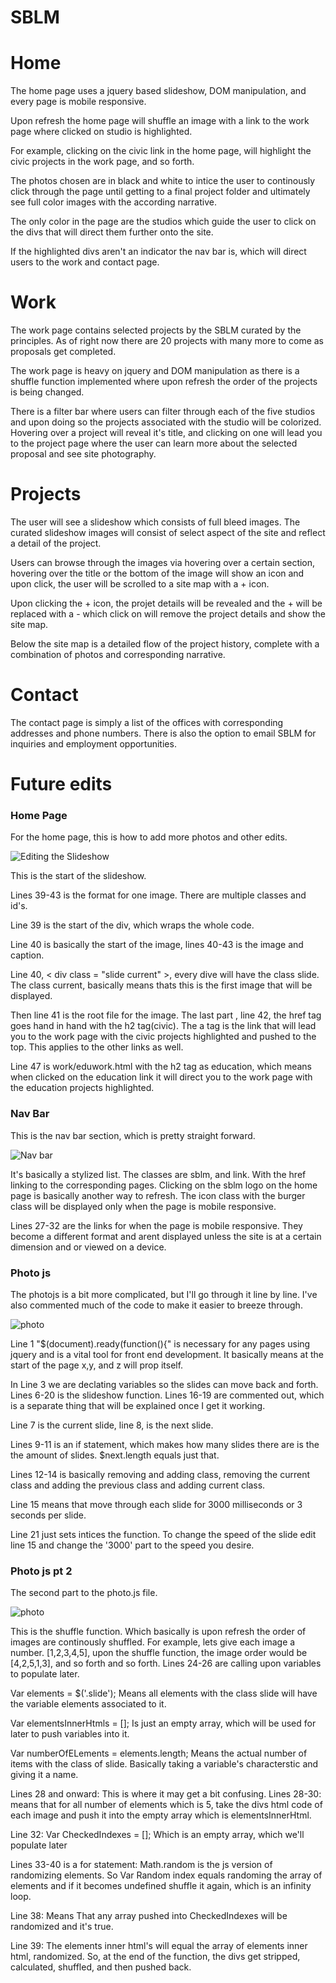 # SBLM

# Home
The home page uses a jquery based slideshow, DOM manipulation, and every page is mobile responsive.

Upon refresh the home page will shuffle an image with a link to the work page where clicked on studio is highlighted.

For example, clicking on the civic link in the home page, will highlight the civic projects in the work page, and so forth.

The photos chosen are in black and white to intice the user to continously click through the page until getting to a final project folder and ultimately see full color images with the according narrative. 

The only color in the page are the studios which guide the user to click on the divs that will direct them further onto the site. 

If the highlighted divs aren't an indicator the nav bar is, which will direct users to the work and contact page.

# Work
The work page contains selected projects by the SBLM curated by the principles. As of right now there are 20 projects with many more to come as proposals get completed. 

The work page is heavy on jquery and DOM manipulation as there is a shuffle function implemented where upon refresh the order of the projects is being changed. 

There is a filter bar where users can filter through each of the five studios and upon doing so the projects associated with the studio will be colorized. 
Hovering over a project will reveal it's title, and clicking on one will lead you to the project page where the user can learn more about the selected proposal and see site photography.

# Projects
The user will see a slideshow which consists of full bleed images. The curated slideshow images will consist of select aspect of the site and reflect a detail of the project.

Users can browse through the images via hovering over a certain section, hovering over the title or the bottom of the image will show an icon and upon click, the user will be scrolled to a site map with a + icon.

Upon clicking the + icon, the projet details will be revealed and the + will be replaced with a - which click on will remove the project details and show the site map.

Below the site map is a detailed flow of the project history, complete with a combination of photos and corresponding narrative.

# Contact
The contact page is simply a list of the offices with corresponding addresses and phone numbers. There is also the option to email SBLM for inquiries and employment opportunities.


# Future edits
### Home Page
For the home page, this is how to add more photos and other edits. 

![Editing the Slideshow](/Readme/indexScreenshot.jpg)

This is the start of the slideshow. 

Lines 39-43 is the format for one image. There are multiple classes and id's. 

Line 39 is the start of the div, which wraps the whole code. 

Line 40 is basically the start of the image, lines 40-43 is the image and caption. 

Line 40, < div class = "slide current" >, every dive will have the class slide. The class current, basically means thats this is the first image that will be displayed. 

Then line 41 is the root file for the image. 
The last part , line 42, the href tag goes hand in hand with the h2 tag(civic). The a tag is the link that will lead you to the work page with the civic projects highlighted and pushed to the top. This applies to the other links as well. 

Line 47 is work/eduwork.html with the h2 tag as education, which means when clicked on the education link it will direct you to the work page with the education projects highlighted. 

### Nav Bar
This is the nav bar section, which is pretty straight forward.

![Nav bar](/Readme/navscreenshot.jpg)

It's basically a stylized list. The classes are sblm, and link. With the href linking to the corresponding pages. Clicking on the sblm logo on the home page is basically another way to refresh. The icon class with the burger class will be displayed only when the page is mobile responsive. 

Lines 27-32 are the links for when the page is mobile responsive. They become a different format and arent displayed unless the site is at a certain dimension and or viewed on a device.

### Photo js
The photojs is a bit more complicated, but I'll go through it line by line. I've also commented much of the code to make it easier to breeze through. 

![photo](Readme/photo.jpg)

Line 1 "$(document).ready(function(){" is necessary for any pages using jquery and is a vital tool for front end development. It basically means at the start of the page x,y, and z will prop itself. 

In Line 3 we are declating variables so the slides can move back and forth. Lines 6-20 is the slideshow function. Lines 16-19 are commented out, which is a separate thing that will be explained once I get it working. 

Line 7 is the current slide, line 8, is the next slide. 

Lines 9-11 is an if statement, which makes how many slides there are is the the amount of slides. $next.length equals just that. 

Lines 12-14 is basically removing and adding class, removing the current class and adding the previous class and adding current class. 

Line 15 means that move through each slide for 3000 milliseconds or 3 seconds per slide. 

Line 21 just sets intices the function. To change the speed of the slide edit 
line 15 and change the '3000' part to the speed you desire.

### Photo js pt 2
The second part to the photo.js file.

![photo](Readme/photo2.jpg)

This is the shuffle function. Which basically is upon refresh the order of images are continously shuffled. For example, lets give each image a number. [1,2,3,4,5], upon the shuffle function, the image order would be [4,2,5,1,3], and so forth and so forth. Lines 24-26 are calling upon variables to populate 
later. 

Var elements = $('.slide'); Means all elements with the class slide will have the variable elements associated to it. 

Var elementsInnerHtmls = []; Is just an empty array, which will be used for later to push variables into it. 

Var numberOfELements = elements.length; Means the actual number of items with the class of slide. Basically taking a variable's characterstic and giving it a name. 

Lines 28 and onward:
This is where it may get a bit confusing.
Lines 28-30: means that for all number of elements which is 5, take the divs html code of each image and push it into the empty array which is elementsInnerHtml.

Line 32: 
Var CheckedIndexes = []; Which is an empty array, which we'll populate later

Lines 33-40 is a for statement:
Math.random is the js version of randomizing elements. So Var Random index equals randoming the array of elements and if it becomes undefined shuffle it again, which is an infinity loop.

Line 38: Means That any array pushed into CheckedIndexes will be randomized and it's true.

Line 39: The elements inner html's will equal the array of elements inner html, randomized. So, at the end of the function, the divs get stripped, calculated, shuffled, and then pushed back. 





